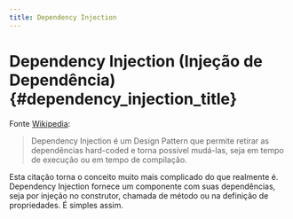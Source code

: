 ```yaml
---
title: Dependency Injection
---
```


# Dependency Injection (Injeção de Dependência) {#dependency_injection_title}

Fonte [Wikipedia](http://en.wikipedia.org/wiki/Dependency_injection):

> Dependency Injection é um Design Pattern que permite retirar as dependências hard-coded e torna possível mudá-las,
> seja em tempo de execução ou em tempo de compilação.

Esta citação torna o conceito muito mais complicado do que realmente é. Dependency Injection fornece um componente com
suas dependências, seja por injeção no construtor, chamada de método ou na definição de propriedades. É simples assim.

